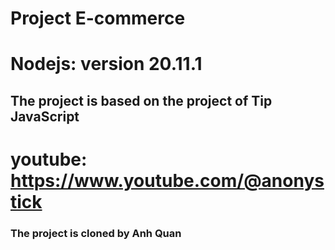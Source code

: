 # Project E-commerce

# Nodejs: version 20.11.1

## The project is based on the project of Tip JavaScript

# youtube: https://www.youtube.com/@anonystick

### The project is cloned by Anh Quan
